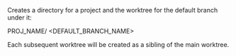 Creates a directory for a project and the worktree for the default branch under it:

PROJ_NAME/
    <DEFAULT_BRANCH_NAME>

Each subsequent worktree will be created as a sibling of the main worktree.
